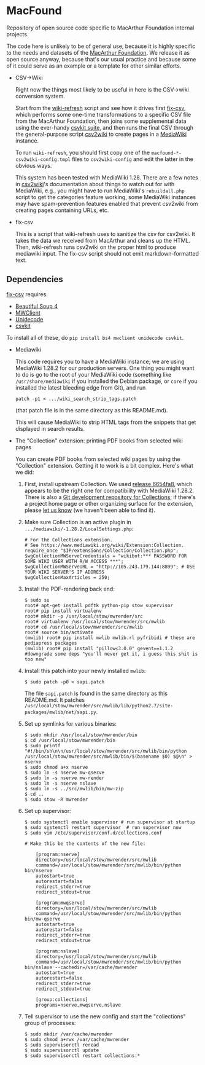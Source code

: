 # MacFound

Repository of open source code specific to MacArthur Foundation
internal projects.

The code here is unlikely to be of general use, because it is highly
specific to the needs and datasets of the [MacArthur
Foundation](https://www.MacFound.org).  We release it as open source
anyway, because that's our usual practice and because some of it could
serve as an example or a template for other similar efforts.

* CSV->Wiki

  Right now the things most likely to be useful in here is the
  CSV->wiki conversion system.

  Start from the [wiki-refresh](wiki-refresh) script and see how it
  drives first [fix-csv](fix-csv), which performs some one-time
  transformations to a specific CSV file from the MacArthur
  Foundation, then joins some supplemental data using the ever-handy
  [csvkit suite](https://github.com/wireservice/csvkit), and then runs
  the final CSV through the general-purpose script
  [csv2wiki](https://github.com/OpenTechStrategies/csv2wiki)
  to create pages in a [MediaWiki](https://www.mediawiki.org/)
  instance.
  
  To run `wiki-refresh`, you should first copy one of the
  `macfound-*-csv2wiki-config.tmpl` files to `csv2wiki-config` and
  edit the latter in the obvious ways.

  This system has been tested with MediaWiki 1.28.  There are a few
  notes in
  [csv2wiki](https://github.com/OpenTechStrategies/csv2wiki)'s
  documentation about things to watch out for with MediaWiki, e.g.,
  you might have to run MediaWiki's `rebuildall.php` script to get the
  categories feature working, some MediaWiki instances may have
  spam-prevention features enabled that prevent csv2wiki from creating
  pages containing URLs, etc.

* fix-csv

  This is a script that wiki-refresh uses to sanitize the csv for
  csv2wiki.  It takes the data we received from MacArthur and cleans
  up the HTML.  Then, wiki-refresh runs csv2wiki on the proper html to
  produce mediawiki input.  The fix-csv script should not emit
  markdown-formatted text.

## Dependencies

[fix-csv](fix-csv) requires:

* [Beautiful Soup 4](https://www.crummy.com/software/BeautifulSoup/)
* [MWClient](https://github.com/mwclient/mwclient)
* [Unidecode](https://pypi.python.org/pypi/Unidecode) 
* [csvkit](https://github.com/wireservice/csvkit)

To install all of these, do `pip install bs4 mwclient unidecode csvkit`.

* Mediawiki

  This code requires you to have a MediaWiki instance; we are using
  MediaWiki 1.28.2 for our production servers.  One thing you might
  want to do is go to the root of your MediaWiki code (something like
  `/usr/share/mediawiki` if you installed the Debian package, or
  `core` if you installed the latest bleeding edge from Git), and run

      patch -p1 < .../wiki_search_strip_tags.patch

  (that patch file is in the same directory as this README.md).  

  This will cause MediaWiki to strip HTML tags from the snippets that
  get displayed in search results.

* The "Collection" extension: printing PDF books from selected wiki pages

  You can create PDF books from selected wiki pages by using the
  "Collection" extension.  Getting it to work is a bit complex.
  Here's what we did:

  1) First, install upstream Collection.  We used [release
     6654fa8](https://www.mediawiki.org/wiki/Special:ExtensionDistributor?extdistname=Collection&extdistversion=REL1_28),
     which appears to be the right one for compatibility with
     MediaWiki 1.28.2.  There is also a [Git development repository for
     Collections](https://gerrit.wikimedia.org/r/mediawiki/extensions/Collection);
     if there's a project home page or other organizing surface for
     the extension,      please [let us
     know](https://github.com/OpenTechStrategies/MacFound/issues/new)
     (we haven't been able to find it).

  2) Make sure Collection is an active plugin in `.../mediawiki/-1.28.2/LocalSettings.php`: 

         # For the Collections extension.
         # See https://www.mediawiki.org/wiki/Extension:Collection.
         require_once "$IP/extensions/Collection/Collection.php";
         $wgCollectionMWServeCredentials = "wikibot:*** PASSWORD FOR SOME WIKI USER WITH R/W ACCESS ***";
         $wgCollectionMWServeURL = "http://105.243.179.144:8899"; # USE YOUR WIKI SERVER'S IP ADDRESS
         $wgCollectionMaxArticles = 250;
         
  3) Install the PDF-rendering back end:

         $ sudo su
         root# apt-get install pdftk python-pip stow supervisor
         root# pip install virtualenv
         root# mkdir -p /usr/local/stow/mwrender/src
         root# virtualenv /usr/local/stow/mwrender/src/mwlib
         root# cd /usr/local/stow/mwrender/src/mwlib
         root# source bin/activate
         (mwlib) root# pip install mwlib mwlib.rl pyfribidi # these are pediapress packages
         (mwlib) root# pip install "pillow<3.0.0" gevent==1.1.2 #downgrade some deps "you'll never get it, i guess this shit is too new"

  4) Install this patch into your newly installed `mwlib`:

         $ sudo patch -p0 < sapi.patch

     The file `sapi.patch` is found in the same directory as this
     README.md.  It patches
     `/usr/local/stow/mwrender/src/mwlib/lib/python2.7/site-packages/mwlib/net/sapi.py`.

  5) Set up symlinks for various binaries:

         $ sudo mkdir /usr/local/stow/mwrender/bin
         $ cd /usr/local/stow/mwrender/bin
         $ sudo printf "#!/bin/sh\n\n/usr/local/stow/mwrender/src/mwlib/bin/python /usr/local/stow/mwrender/src/mwlib/bin/$(basename $0) $@\n" > nserve
         $ sudo chmod a+x nserve
         $ sudo ln -s nserve mw-qserve
         $ sudo ln -s nserve mw-render
         $ sudo ln -s nserve nslave
         $ sudo ln -s ../src/mwlib/bin/mw-zip 
         $ cd ..
         $ sudo stow -R mwrender

  6) Set up supervisor:

         $ sudo systemctl enable supervisor # run supervisor at startup
         $ sudo systemctl restart supervisor  # run supervisor now
         $ sudo vim /etc/supervisor/conf.d/collections.conf
    
         # Make this be the contents of the new file:

             [program:nserve]
             directory=/usr/local/stow/mwrender/src/mwlib
             command=/usr/local/stow/mwrender/src/mwlib/bin/python bin/nserve
             autostart=true
             autorestart=false
             redirect_stderr=true
             redirect_stdout=true
             
             [program:mwqserve]
             directory=/usr/local/stow/mwrender/src/mwlib 
             command=/usr/local/stow/mwrender/src/mwlib/bin/python bin/mw-qserve
             autostart=true
             autorestart=false
             redirect_stderr=true
             redirect_stdout=true
             
             [program:nslave]
             directory=/usr/local/stow/mwrender/src/mwlib 
             command=/usr/local/stow/mwrender/src/mwlib/bin/python bin/nslave --cachedir=/var/cache/mwrender
             autostart=true
             autorestart=false
             redirect_stderr=true
             redirect_stdout=true
             
             [group:collections]
             programs=nserve,mwqserve,nslave

  7) Tell supervisor to use the new config and start the "collections" group of processes:

         $ sudo mkdir /var/cache/mwrender
         $ sudo chmod a+rwx /var/cache/mwrender
         $ sudo supervisorctl reread
         $ sudo supervisorctl update
         $ sudo supervisorctl restart collections:*

